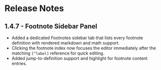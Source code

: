 # Release Notes

## 1.4.7 - Footnote Sidebar Panel
- Added a dedicated Footnotes sidebar tab that lists every footnote definition with rendered markdown and math support.
- Clicking the footnote index now focuses the editor immediately after the matching `[^label]` reference for quick editing.
- Added jump-to-definition support and highlight for footnote content entries.
